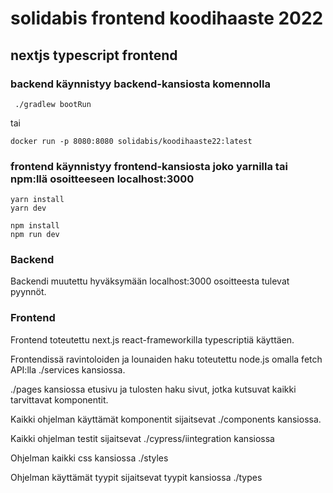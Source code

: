 # solidabis frontend koodihaaste 2022

## nextjs typescript frontend

### backend käynnistyy backend-kansiosta komennolla

```
 ./gradlew bootRun

```

tai

```
docker run -p 8080:8080 solidabis/koodihaaste22:latest

```

### frontend käynnistyy frontend-kansiosta joko yarnilla tai npm:llä osoitteeseen localhost:3000

```
yarn install
yarn dev

```

```
npm install
npm run dev

```

### Backend

Backendi muutettu hyväksymään localhost:3000 osoitteesta tulevat pyynnöt.

### Frontend

Frontend toteutettu next.js react-frameworkilla typescriptiä käyttäen.

Frontendissä ravintoloiden ja lounaiden haku toteutettu node.js omalla fetch API:lla ./services kansiossa.

./pages kansiossa etusivu ja tulosten haku sivut, jotka kutsuvat kaikki tarvittavat komponentit.

Kaikki ohjelman käyttämät komponentit sijaitsevat ./components kansiossa.

Kaikki ohjelman testit sijaitsevat ./cypress/iintegration kansiossa

Ohjelman kaikki css kansiossa ./styles

Ohjelman käyttämät tyypit sijaitsevat tyypit kansiossa ./types
